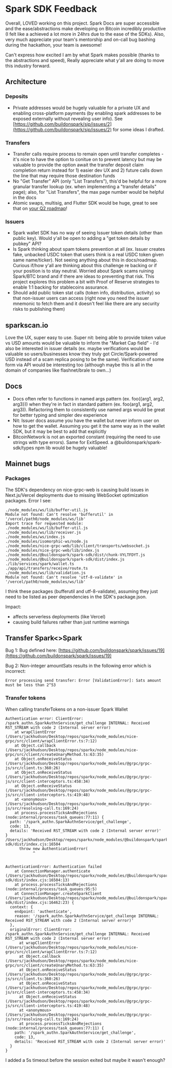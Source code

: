 # Spark SDK Feedback

Overall, LOVED working on this project. Spark Docs are super accessible and the ease/abstractions make developing on Bitcoin incredibly productive (I felt like a achieved a lot more in 24hrs due to the ease of the SDKs). Also, very much appreciate your team's mentorship and on-call bug bashing during the hackathon, your team is awesome!

Can't express how excited I am by what Spark makes possible (thanks to the abstractions and speed), Really appreciate what y'all are doing to move this industry forward.

## Architecture

### Deposits

- Private addresses would be hugely valuable for a private UX and enabling cross-platform payments (by enabling spark addresses to be exposed externally without revealing user info). See [https://github.com/buildonspark/sip/issues/2](https://github.com/buildonspark/sip/issues/2) for some ideas I drafted.

### Transfers

- Transfer calls require process to remain open until transfer completes - it's nice to have the option to conitue on to prevent latency but may be valuable to provide the option await the transfer deposit claim completion return instead for 1) easier dev UX and 2) future calls down the line that may require those destination funds
- No "Get Transfer" API (only "List Transfers"), this'd be helpful for a more granular transfer lookup (ex. when implementing a "transfer details" page); also, for "List Transfers", the max page number would be helpful in the docs
- Atomic swaps, multisig, and Flutter SDK would be huge, great to see that on [your Q2 roadmap](https://docs.spark.money/home/beta-details#what-are-we-focusing-on-in-q2%3F)!

### Issuers

- Spark wallet SDK has no way of seeing Issuer token details (other than public key). Would y'all be open to adding a "get token details by pubkey" API?
- Is Spark thinking about spam tokens prevention at all (ex. Issuer creates fake, unbacked USDC token that users think is a real USDC token given same name/ticker). Not seeing anything about this in docs/roadmap. Curious if/how y'all are thinking about this challenge re backing or if your position is to stay neutral. Worried about Spark scams ruining Spark/BTC brand and if there are ideas to preventing that risk. This project explores this problem a bit with Proof of Reserve strategies to enable 1:1 backing for stablecoins assurance.
- Should add public token stat calls (token info, distribution, activity) so that non-issuer users can access (right now you need the issuer mnemonic to fetch them and it doesn't feel like there are any security risks to publishing them)

## sparkscan.io

Love the UX, super easy to use. Super nit: being able to provide token value vs USD amounts would be valuable to inform the "Market Cap field" - I'd also be interested in issuer details (ex. maybe verifications would be valuable so users/businesses know they truly got Circle/Spark-powered USD instead of a scam replica posing to be the same). Verification of some form via API would be interesting too (although maybe this is all in the domain of companies like flashnet/brale to own...)

## Docs

- Docs often refer to functions in named args pattern (ex. foo({arg1, arg2, arg3})) when they're in fact in standard pattern (ex. foo(arg1, arg2, arg3)). Refactoring them to consistently use named args would be great for better typing and simpler dev experience
- Nit: Issuer docs assume you have the wallet but never inform user on how to get the wallet. Assuming you get it the same way as in the wallet SDK, but it may be best to add that explicitly
- BitcoinNetwork is not an exported constant (requiring the need to use strings with type errors). Same for ExitSpeed. a @buildonspark/spark-sdk/types npm lib would be hugely valuable!

## Mainnet bugs

### Packages

The SDK's dependency on nice-grpc-web is causing build issues in Next.js/Vercel deployments due to missing WebSocket optimization packages. Error I see:

```
./node_modules/ws/lib/buffer-util.js
Module not found: Can't resolve 'bufferutil' in '/vercel/path0/node_modules/ws/lib'
Import trace for requested module:
./node_modules/ws/lib/buffer-util.js
./node_modules/ws/lib/receiver.js
./node_modules/ws/index.js
./node_modules/isomorphic-ws/node.js
./node_modules/nice-grpc-web/lib/client/transports/websocket.js
./node_modules/nice-grpc-web/lib/index.js
./node_modules/@buildonspark/spark-sdk/dist/chunk-VYLTFDYT.js
./node_modules/@buildonspark/spark-sdk/dist/index.js
./lib/services/spark/wallet.ts
./app/api/transfers/receive/route.ts
./node_modules/ws/lib/validation.js
Module not found: Can't resolve 'utf-8-validate' in '/vercel/path0/node_modules/ws/lib'
```

I think these packages (bufferutil and utf-8-validate), assuming they just need to be listed as peer dependencies in the SDK's package.json.

Impact:

- affects serverless deployments (like Vercel)
- causing build failures rather than just runtime warnings

## Transfer Spark<>Spark

Bug 1: Bug defined here: [https://github.com/buildonspark/spark/issues/19](https://github.com/buildonspark/spark/issues/19)

Bug 2: Non-integer amountSats results in the following error which is incorrect:

```
Error processing send transfer: Error [ValidationError]: Sats amount must be less than 2^53
```

### Transfer tokens

When calling transferTokens on a non-issuer Spark Wallet

```
Authentication error: ClientError: /spark_authn.SparkAuthnService/get_challenge INTERNAL: Received RST_STREAM with code 2 (Internal server error)
    at wrapClientError (/Users/jackhudson/Desktop/repos/sparkx/node_modules/nice-grpc/src/client/wrapClientError.ts:7:12)
    at Object.callback (/Users/jackhudson/Desktop/repos/sparkx/node_modules/nice-grpc/src/client/createUnaryMethod.ts:63:35)
    at Object.onReceiveStatus (/Users/jackhudson/Desktop/repos/sparkx/node_modules/@grpc/grpc-js/src/client.ts:360:26)
    at Object.onReceiveStatus (/Users/jackhudson/Desktop/repos/sparkx/node_modules/@grpc/grpc-js/src/client-interceptors.ts:458:34)
    at Object.onReceiveStatus (/Users/jackhudson/Desktop/repos/sparkx/node_modules/@grpc/grpc-js/src/client-interceptors.ts:419:48)
    at <anonymous> (/Users/jackhudson/Desktop/repos/sparkx/node_modules/@grpc/grpc-js/src/resolving-call.ts:169:24)
    at process.processTicksAndRejections (node:internal/process/task_queues:77:11) {
  path: '/spark_authn.SparkAuthnService/get_challenge',
  code: 13,
  details: 'Received RST_STREAM with code 2 (Internal server error)'
}
/Users/jackhudson/Desktop/repos/sparkx/node_modules/@buildonspark/spark-sdk/dist/index.cjs:16504
      throw new AuthenticationError(
            ^


AuthenticationError: Authentication failed
    at ConnectionManager.authenticate (/Users/jackhudson/Desktop/repos/sparkx/node_modules/@buildonspark/spark-sdk/dist/index.cjs:16504:13)
    at process.processTicksAndRejections (node:internal/process/task_queues:95:5)
    at ConnectionManager.createSparkClient (/Users/jackhudson/Desktop/repos/sparkx/node_modules/@buildonspark/spark-sdk/dist/index.cjs:16462:23) {
  context: {
    endpoint: 'authenticate',
    reason: '/spark_authn.SparkAuthnService/get_challenge INTERNAL: Received RST_STREAM with code 2 (Internal server error)'
  },
  originalError: ClientError: /spark_authn.SparkAuthnService/get_challenge INTERNAL: Received RST_STREAM with code 2 (Internal server error)
      at wrapClientError (/Users/jackhudson/Desktop/repos/sparkx/node_modules/nice-grpc/src/client/wrapClientError.ts:7:12)
      at Object.callback (/Users/jackhudson/Desktop/repos/sparkx/node_modules/nice-grpc/src/client/createUnaryMethod.ts:63:35)
      at Object.onReceiveStatus (/Users/jackhudson/Desktop/repos/sparkx/node_modules/@grpc/grpc-js/src/client.ts:360:26)
      at Object.onReceiveStatus (/Users/jackhudson/Desktop/repos/sparkx/node_modules/@grpc/grpc-js/src/client-interceptors.ts:458:34)
      at Object.onReceiveStatus (/Users/jackhudson/Desktop/repos/sparkx/node_modules/@grpc/grpc-js/src/client-interceptors.ts:419:48)
      at <anonymous> (/Users/jackhudson/Desktop/repos/sparkx/node_modules/@grpc/grpc-js/src/resolving-call.ts:169:24)
      at process.processTicksAndRejections (node:internal/process/task_queues:77:11) {
    path: '/spark_authn.SparkAuthnService/get_challenge',
    code: 13,
    details: 'Received RST_STREAM with code 2 (Internal server error)'
  }
}
```

I added a 5s timeout before the session exited but maybe it wasn't enough?

